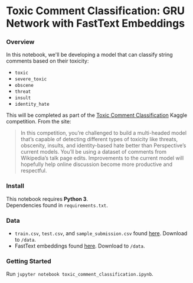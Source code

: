 # Toxic Comment Classification: GRU Network with FastText Embeddings

### Overview
In this notebook, we'll be developing a model that can classify string comments based on their toxicity:
* `toxic`
* `severe_toxic`
* `obscene`
* `threat`
* `insult`
* `identity_hate`

This will be completed as part of the [Toxic Comment Classification](https://www.kaggle.com/c/jigsaw-toxic-comment-classification-challenge) Kaggle competition. From the site:

>In this competition, you’re challenged to build a multi-headed model that’s capable of detecting different types of toxicity like threats, obscenity, insults, and identity-based hate better than Perspective’s current models. You’ll be using a dataset of comments from Wikipedia’s talk page edits. Improvements to the current model will hopefully help online discussion become more productive and respectful.

### Install
This notebook requires **Python 3**.  
Dependencies found in `requirements.txt`.

### Data
* `train.csv`, `test.csv`, and `sample_submission.csv` found [here](https://www.kaggle.com/c/jigsaw-toxic-comment-classification-challenge/data). Download to `/data`.
* FastText embeddings found [here](https://github.com/facebookresearch/fastText/blob/master/pretrained-vectors.md). Download to `/data`.

### Getting Started
Run `jupyter notebook toxic_comment_classification.ipynb`.

